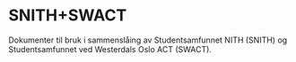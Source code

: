 # SNITH+SWACT

Dokumenter til bruk i sammenslåing av Studentsamfunnet NITH (SNITH) og Studentsamfunnet ved Westerdals Oslo ACT (SWACT).

